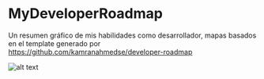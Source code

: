 # MyDeveloperRoadmap
Un resumen gráfico de mis habilidades como desarrollador, mapas basados en el template generado por https://github.com/kamranahmedse/developer-roadmap


![alt text](https://github.com/vazeri/MyDeveloperRoadmap/blob/master/fullstack02.png)

